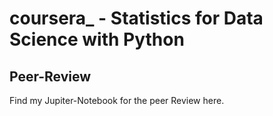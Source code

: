 # coursera_ - Statistics for Data Science with Python
## Peer-Review
Find my Jupiter-Notebook for the peer Review here.
